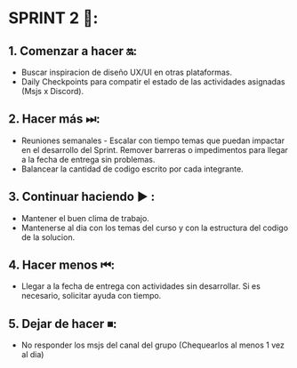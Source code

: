 # SPRINT 2 🚀:

## 1. Comenzar a hacer 🔛:

- Buscar inspiracion de diseño UX/UI en otras plataformas.
- Daily Checkpoints para compatir el estado de las actividades asignadas (Msjs x Discord).

## 2. Hacer más ⏭:

- Reuniones semanales - Escalar con tiempo temas que puedan impactar en el desarrollo del Sprint. Remover barreras o impedimentos para llegar a la fecha de entrega sin problemas.
- Balancear la cantidad de codigo escrito por cada integrante.

## 3. Continuar haciendo ▶ :

- Mantener el buen clima de trabajo.
- Mantenerse al dia con los temas del curso y con la estructura del codigo de la solucion.

## 4. Hacer menos ⏮:

- Llegar a la fecha de entrega con actividades sin desarrollar. Si es necesario, solicitar ayuda con tiempo.

## 5. Dejar de hacer ⏹:

- No responder los msjs del canal del grupo (Chequearlos al menos 1 vez al dia)
